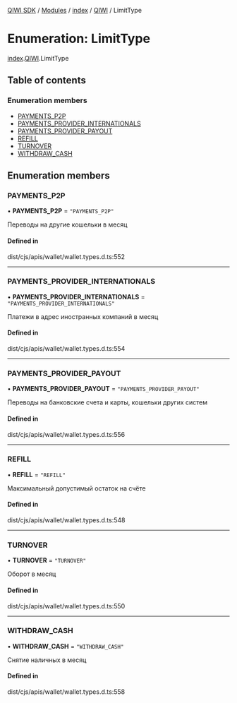 [QIWI SDK](../README.md) / [Modules](../modules.md) / [index](../modules/index.md) / [QIWI](../modules/index.QIWI.md) / LimitType

# Enumeration: LimitType

[index](../modules/index.md).[QIWI](../modules/index.QIWI.md).LimitType

## Table of contents

### Enumeration members

- [PAYMENTS\_P2P](index.QIWI.LimitType.md#payments_p2p)
- [PAYMENTS\_PROVIDER\_INTERNATIONALS](index.QIWI.LimitType.md#payments_provider_internationals)
- [PAYMENTS\_PROVIDER\_PAYOUT](index.QIWI.LimitType.md#payments_provider_payout)
- [REFILL](index.QIWI.LimitType.md#refill)
- [TURNOVER](index.QIWI.LimitType.md#turnover)
- [WITHDRAW\_CASH](index.QIWI.LimitType.md#withdraw_cash)

## Enumeration members

### PAYMENTS\_P2P

• **PAYMENTS\_P2P** = `"PAYMENTS_P2P"`

Переводы на другие кошельки в месяц

#### Defined in

dist/cjs/apis/wallet/wallet.types.d.ts:552

___

### PAYMENTS\_PROVIDER\_INTERNATIONALS

• **PAYMENTS\_PROVIDER\_INTERNATIONALS** = `"PAYMENTS_PROVIDER_INTERNATIONALS"`

Платежи в адрес иностранных компаний в месяц

#### Defined in

dist/cjs/apis/wallet/wallet.types.d.ts:554

___

### PAYMENTS\_PROVIDER\_PAYOUT

• **PAYMENTS\_PROVIDER\_PAYOUT** = `"PAYMENTS_PROVIDER_PAYOUT"`

Переводы на банковские счета и карты, кошельки других систем

#### Defined in

dist/cjs/apis/wallet/wallet.types.d.ts:556

___

### REFILL

• **REFILL** = `"REFILL"`

Максимальный допустимый остаток на счёте

#### Defined in

dist/cjs/apis/wallet/wallet.types.d.ts:548

___

### TURNOVER

• **TURNOVER** = `"TURNOVER"`

Оборот в месяц

#### Defined in

dist/cjs/apis/wallet/wallet.types.d.ts:550

___

### WITHDRAW\_CASH

• **WITHDRAW\_CASH** = `"WITHDRAW_CASH"`

Снятие наличных в месяц

#### Defined in

dist/cjs/apis/wallet/wallet.types.d.ts:558
